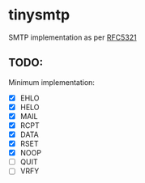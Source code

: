 # tinysmtp
SMTP implementation as per [RFC5321](https://datatracker.ietf.org/doc/html/rfc5321)

## TODO:
Minimum implementation:
- [x] EHLO
- [x] HELO
- [x] MAIL
- [x] RCPT
- [x] DATA
- [x] RSET
- [x] NOOP
- [ ] QUIT
- [ ] VRFY
